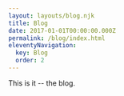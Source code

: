```yaml
---
layout: layouts/blog.njk
title: Blog
date: 2017-01-01T00:00:00.000Z
permalink: /blog/index.html
eleventyNavigation:
  key: Blog
  order: 2
---
```

This is it -- the blog.